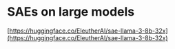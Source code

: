 # SAEs on large models

[https://huggingface.co/EleutherAI/sae-llama-3-8b-32x](https://huggingface.co/EleutherAI/sae-llama-3-8b-32x)